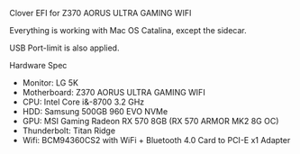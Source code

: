 Clover EFI for Z370 AORUS ULTRA GAMING WIFI

Everything is working with Mac OS Catalina, except the sidecar.

USB Port-limit is also applied.

Hardware Spec

* Monitor: LG 5K
* Motherboard: Z370 AORUS ULTRA GAMING WIFI
* CPU: Intel Core i&-8700 3.2 GHz 
* HDD: Samsung 500GB 960 EVO NVMe 
* GPU: MSI Gaming Radeon RX 570 8GB (RX 570 ARMOR MK2 8G OC)
* Thunderbolt: Titan Ridge
* Wifi: BCM94360CS2 with WiFi + Bluetooth 4.0 Card to PCI-E x1 Adapter
